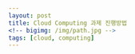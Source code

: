 ```yaml
---
layout: post
title: Cloud Computing 과제 진행방법
<!-- bigimg: /img/path.jpg -->
tags: [cloud, computing]
---
```

